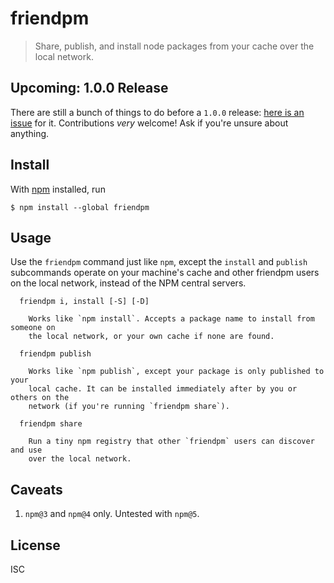 # friendpm

> Share, publish, and install node packages from your cache over the local
> network.

## Upcoming: 1.0.0 Release

There are still a bunch of things to do before a `1.0.0` release: [here is an
issue](https://github.com/noffle/friendpm/issues/2) for it. Contributions
*very* welcome! Ask if you're unsure about anything.

## Install

With [npm](https://npmjs.org/) installed, run

```
$ npm install --global friendpm
```

## Usage

Use the `friendpm` command just like `npm`, except the `install` and `publish`
subcommands operate on your machine's cache and other friendpm users on the
local network, instead of the NPM central servers.

```
  friendpm i, install [-S] [-D]

    Works like `npm install`. Accepts a package name to install from someone on
    the local network, or your own cache if none are found.

  friendpm publish

    Works like `npm publish`, except your package is only published to your
    local cache. It can be installed immediately after by you or others on the
    network (if you're running `friendpm share`).

  friendpm share

    Run a tiny npm registry that other `friendpm` users can discover and use
    over the local network.

```

## Caveats

1. `npm@3` and `npm@4` only. Untested with `npm@5`.

## License

ISC

